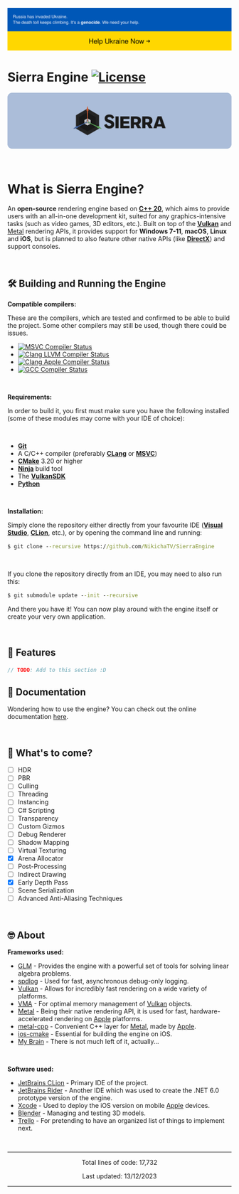 [![Stand With Ukraine](https://raw.githubusercontent.com/vshymanskyy/StandWithUkraine/main/banner2-direct.svg)](https://bit.ly/3OMysM8)

# Sierra Engine [![License](https://img.shields.io/github/license/NikichaTV/SierraEngine.svg)](https://github.com/NikichaTV/SierraEngine/blob/master/LICENSE)

![Sierra](Media/SierraLogoTextBackground.png?raw=true "Sierra")

<br>

# What is Sierra Engine?

An **open-source** rendering engine based on **[C++ 20](https://en.cppreference.com/w/cpp/20/)**, which aims to provide users with an all-in-one development kit, suited for any graphics-intensive tasks (such as video games, 3D editors, etc.). Built on top of the **[Vulkan](https://www.vulkan.org/)** and [Metal](https://developer.apple.com/metal/) rendering APIs, it provides support for **Windows 7-11**, **macOS**, **Linux** and **iOS**, but is planned to also feature other native APIs (like **[DirectX](https://developer.nvidia.com/directx)**) and support consoles.

<br>

## 🛠️ Building and Running the Engine

**Compatible compilers:**

These are the compilers, which are tested and confirmed to be able to build the project. Some other compilers may still be used, though there could be issues.

* [![MSVC Compiler Status](https://img.shields.io/badge/MSVC-2019\/2022-blue.svg)](https://visualstudio.microsoft.com/vs/)
* [![Clang LLVM Compiler Status](https://img.shields.io/badge/Clang-LLVM-blue.svg)](https://clang.llvm.org/)
* [![Clang Apple Compiler Status](https://img.shields.io/badge/Clang-Apple-blue.svg)](https://developer.apple.com/xcode/)
* [![GCC Compiler Status](https://img.shields.io/badge/GCC-Unix-blue.svg)](https://gcc.gnu.org/)

<br>

**Requirements:**

In order to build it, you first must make sure you have the following installed (some of these modules may come with your IDE of choice):

<br>

* **[Git](https://git-scm.com/downloads/)**
* A C/C++ compiler (preferably **[CLang](https://clang.llvm.org)** or **[MSVC](https://visualstudio.microsoft.com/downloads/)**)
* **[CMake](https://cmake.org/download/)** 3.20 or higher
* **[Ninja](https://ninja-build.org)** build tool
* The **[VulkanSDK](https://vulkan.lunarg.com)**
* **[Python](https://www.python.org/downloads/)**

<br>

**Installation:**

Simply clone the repository either directly from your favourite IDE (<b><a href="https://visualstudio.microsoft.com">Visual Studio</a></b>, <b><a href="https://www.jetbrains.com/clion/">CLion</a></b>, etc.), or by opening the command line and running:

```bat
$ git clone --recursive https://github.com/NikichaTV/SierraEngine
```

<br>

If you clone the repository directly from an IDE, you may need to also run this:

```bat
$ git submodule update --init --recursive
```

And there you have it! You can now play around with the engine itself or create your very own application.

<br>

## 💫 Features

```c++
// TODO: Add to this section :D
```

## 📄 Documentation

Wondering how to use the engine? You can check out the online documentation [here](https://sierra.nikichatv.com/Documentation/).

<br>

## 🔮 What's to come?

- [ ] HDR
- [ ] PBR
- [ ] Culling
- [ ] Threading
- [ ] Instancing
- [ ] C# Scripting
- [ ] Transparency
- [ ] Custom Gizmos
- [ ] Debug Renderer
- [ ] Shadow Mapping
- [ ] Virtual Texturing
- [x] Arena Allocator
- [ ] Post-Processing
- [ ] Indirect Drawing
- [x] Early Depth Pass
- [ ] Scene Serialization
- [ ] Advanced Anti-Aliasing Techniques

<br>

## 🤓️ About

**Frameworks used:**

* [GLM](https://github.com/g-truc/glm/) - Provides the engine with a powerful set of tools for solving linear algebra problems.
* [spdlog](https://github.com/gabime/spdlog) - Used for fast, asynchronous debug-only logging.
* [Vulkan](https://www.vulkan.org/) - Allows for incredibly fast rendering on a wide variety of platforms.
* [VMA](https://gpuopen.com/vulkan-memory-allocator/) - For optimal memory management of [Vulkan](https://www.vulkan.org/) objects.
* [Metal](https://developer.apple.com/metal/) - Being their native rendering API, it is used for fast, hardware-accelerated rendering on [Apple](https://www.apple.com) platforms.
* [metal-cpp](https://developer.apple.com/metal/cpp/) - Convenient C++ layer for [Metal](https://developer.apple.com/metal/), made by [Apple](https://www.apple.com). 
* [ios-cmake](https://github.com/leetal/ios-cmake) - Essential for building the engine on iOS.
* [My Brain](https://ih1.redbubble.net/image.528192883.5730/st,small,845x845-pad,1000x1000,f8f8f8.u9.jpg) - There is not much left of it, actually...

<br>

**Software used:**

* [JetBrains CLion](https://www.jetbrains.com/clion/) - Primary IDE of the project.
* [JetBrains Rider](https://www.jetbrains.com/rider/) - Another IDE which was used to create the .NET 6.0 prototype version of the engine.
* [Xcode](https://developer.apple.com/xcode/) - Used to deploy the iOS version on mobile [Apple](https://www.apple.com) devices.
* [Blender](https://www.blender.org/) - Managing and testing 3D models.
* [Trello](https://trello.com/b/RMYtZPOg/sierra-engine/) - For pretending to have an organized list of things to implement next.

<br>

---------------------------------------------------------------------------------------------------------------------------------------------------------------------------

<p align="center" id="LineCounter">Total lines of code: 17,732</p>
<p align="center" id="LastUpdated">Last updated: 13/12/2023 </p>

-------------------------------------------------------------------------------------------------------------------------------------------------------------------------------------------------------------------------------------------------------------------------------------------------------------